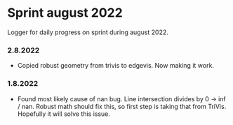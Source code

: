 # Sprint august 2022
Logger for daily progress on sprint during august 2022.

### 2.8.2022
- Copied robust geometry from trivis to edgevis. Now making it work.


### 1.8.2022
 - Found most likely cause of nan bug. Line intersection divides by 0 -> inf / nan. Robust math should fix this,
so first step is taking that from TriVis. Hopefully it will solve this issue.